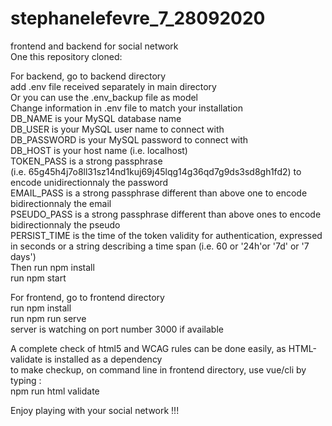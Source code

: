 ﻿# stephanelefevre_7_28092020  

frontend and backend for social network  
One this repository cloned:  

For backend, go to backend directory  
add .env file received separately in main directory  
Or you can use the .env_backup file as model  
Change information in .env file to match your installation  
DB_NAME is your MySQL database name  
DB_USER is your MySQL user name to connect with  
DB_PASSWORD is your MySQL password to connect with  
DB_HOST is your host name (i.e. localhost)  
TOKEN_PASS is a strong passphrase  
(i.e. 65g45h4j7o8ll31sz14nd1kuj69j45lqg14g36qd7g9ds3sd8gh1fd2) to encode unidirectionnaly the password  
EMAIL_PASS is a strong passphrase different than above one to encode bidirectionnaly the email  
PSEUDO_PASS is a strong passphrase different than above ones to encode bidirectionnaly the pseudo  
PERSIST_TIME is the time of the token validity for authentication, expressed in seconds or a string describing a time span (i.e. 60 or '24h'or '7d' or '7 days')  
Then run npm install  
run npm start  

For frontend, go to frontend directory  
run npm install  
run npm run serve  
server is watching on port number 3000 if available  

A complete check of html5 and WCAG rules can be done easily, as HTML-validate is installed as a dependency  
to make checkup, on command line in frontend directory, use vue/cli by typing :  
npm run html validate  

Enjoy playing with your social network !!!
